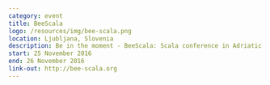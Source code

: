 ```yaml
---
category: event
title: BeeScala
logo: /resources/img/bee-scala.png
location: Ljubljana, Slovenia
description: Be in the moment - BeeScala: Scala conference in Adriatic region.
start: 25 November 2016
end: 26 November 2016
link-out: http://bee-scala.org
---
```

